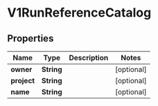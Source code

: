 

# V1RunReferenceCatalog


## Properties

| Name | Type | Description | Notes |
|------------ | ------------- | ------------- | -------------|
|**owner** | **String** |  |  [optional] |
|**project** | **String** |  |  [optional] |
|**name** | **String** |  |  [optional] |



